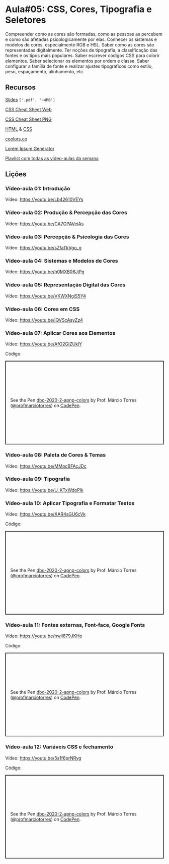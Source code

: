 # Aula#05: CSS, Cores, Tipografia e Seletores

Compreender como as cores são formadas, como as pessoas as percebem e como são afetadas psicologicamente por elas. Conhecer os sistemas e modelos de cores, especialmente RGB e HSL. Saber como as cores são representadas digitalmente. Ter noções de tipografia, a classificação das fontes e os tipos mais populares. Saber escrever códigos CSS para colorir elementos. Saber selecionar os elementos por ordem e classe. Saber configurar a família de fonte e realizar ajustes tipográficos como estilo, peso, espaçamento, alinhamento, etc.

## Recursos

[Slides](aula-05-css-cores-tipografia-seletores.pdf) `['.pdf', '~4MB']`

[CSS Cheat Sheet Web](https://adam-marsden.co.uk/css-cheat-sheet)

[CSS Cheat Sheet PNG](css-cheatsheet.png)

[HTML](index.html) & [CSS](style.css)

[coolors.co](https://coolors.co/)

[Lorem Ipsum Generator](https://loremipsum.io/)

[Playlist com todas as vídeo-aulas da semana](https://www.youtube.com/playlist?list=PLLkaWLH9A_QULzsvGADlLDPFPZn-k6-FT)

## Lições

### Vídeo-aula 01: Introdução

Vídeo: <https://youtu.be/Lb42610VEYs>

### Vídeo-aula 02: Produção & Percepção das Cores

Vídeo: <https://youtu.be/CA7OPAVeiAs>

### Vídeo-aula 03: Percepção & Psicologia das Cores

Vídeo: <https://youtu.be/sZfaTkVgo_g>

### Vídeo-aula 04: Sistemas e Modelos de Cores

Vídeo: <https://youtu.be/h0MXB06JjPg>

### Vídeo-aula 05: Representação Digital das Cores

Vídeo: <https://youtu.be/VKWXNgiS5Y4>

### Vídeo-aula 06: Cores em CSS

Vídeo: <https://youtu.be/lQVScAsyZz4>

### Vídeo-aula 07: Aplicar Cores aos Elementos

Vídeo: <https://youtu.be/AfO2GlZUklY>

Código:

<!-- markdownlint-disable MD033 -->
<p class="codepen" data-height="265" data-theme-id="dark" data-default-tab="css,result" data-user="profmarciotorres" data-slug-hash="JjKwoOj" data-preview="true" style="height: 265px; box-sizing: border-box; display: flex; align-items: center; justify-content: center; border: 2px solid; margin: 1em 0; padding: 1em;" data-pen-title="dbo-2020-2-apnp-colors">
  <span>See the Pen <a href="https://codepen.io/profmarciotorres/pen/JjKwoOj">
  dbo-2020-2-apnp-colors</a> by Prof. Márcio Torres (<a href="https://codepen.io/profmarciotorres">@profmarciotorres</a>)
  on <a href="https://codepen.io">CodePen</a>.</span>
</p>

### Vídeo-aula 08: Paleta de Cores & Temas

Vídeo: <https://youtu.be/MMocBFAcJDc>

### Vídeo-aula 09: Tipografia

Vídeo: <https://youtu.be/U_KTxWdoPlk>

### Vídeo-aula 10: Aplicar Tipografia e Formatar Textos

Vídeo: <https://youtu.be/XAR4sGU6cVk>

Código:

<p class="codepen" data-height="265" data-theme-id="dark" data-default-tab="css,result" data-user="profmarciotorres" data-slug-hash="PozVBwy" data-preview="true" style="height: 265px; box-sizing: border-box; display: flex; align-items: center; justify-content: center; border: 2px solid; margin: 1em 0; padding: 1em;" data-pen-title="dbo-2020-2-apnp-colors">
  <span>See the Pen <a href="https://codepen.io/profmarciotorres/pen/PozVBwy">
  dbo-2020-2-apnp-colors</a> by Prof. Márcio Torres (<a href="https://codepen.io/profmarciotorres">@profmarciotorres</a>)
  on <a href="https://codepen.io">CodePen</a>.</span>
</p>

### Vídeo-aula 11: Fontes externas, Font-face, Google Fonts

Vídeo: <https://youtu.be/hwll879JKHo>

Código:

<p class="codepen" data-height="265" data-theme-id="dark" data-default-tab="css,result" data-user="profmarciotorres" data-slug-hash="zYBeLZZ" data-preview="true" style="height: 265px; box-sizing: border-box; display: flex; align-items: center; justify-content: center; border: 2px solid; margin: 1em 0; padding: 1em;" data-pen-title="dbo-2020-2-apnp-colors">
  <span>See the Pen <a href="https://codepen.io/profmarciotorres/pen/zYBeLZZ">
  dbo-2020-2-apnp-colors</a> by Prof. Márcio Torres (<a href="https://codepen.io/profmarciotorres">@profmarciotorres</a>)
  on <a href="https://codepen.io">CodePen</a>.</span>
</p>

### Vídeo-aula 12: Variáveis CSS e fechamento

Vídeo: <https://youtu.be/5s1f6prNRyg>

Código:

<p class="codepen" data-height="265" data-theme-id="dark" data-default-tab="css,result" data-user="profmarciotorres" data-slug-hash="XWKOBZg" data-preview="true" style="height: 265px; box-sizing: border-box; display: flex; align-items: center; justify-content: center; border: 2px solid; margin: 1em 0; padding: 1em;" data-pen-title="dbo-2020-2-apnp-colors">
  <span>See the Pen <a href="https://codepen.io/profmarciotorres/pen/XWKOBZg">
  dbo-2020-2-apnp-colors</a> by Prof. Márcio Torres (<a href="https://codepen.io/profmarciotorres">@profmarciotorres</a>)
  on <a href="https://codepen.io">CodePen</a>.</span>
</p>

<script async src="https://static.codepen.io/assets/embed/ei.js"></script>